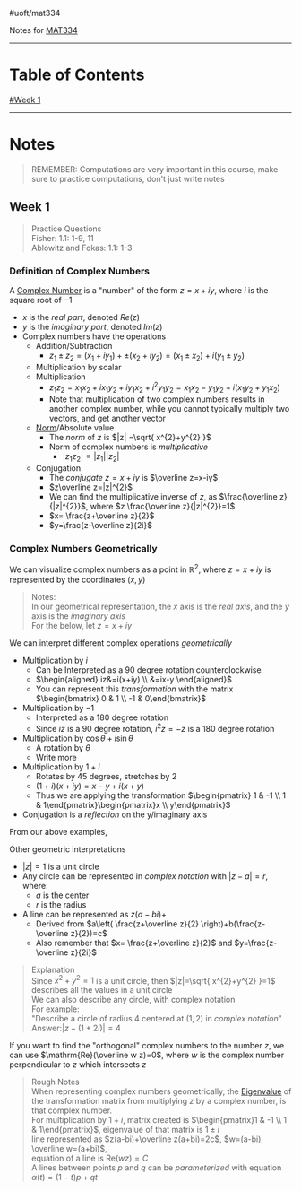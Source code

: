 #uoft/mat334 

Notes for [MAT334](../MAT334.md)

---
# Table of Contents
[#Week 1](#Week%201)

---
# Notes
> REMEMBER: Computations are very important in this course, make sure to practice computations, don't just write notes
## Week 1
> Practice Questions  
> 	Fisher: 1.1: 1-9, 11  
> 	Ablowitz and Fokas: 1.1: 1-3

### Definition of Complex Numbers
A [Complex Number](../../MAT224%20Notes/Complex%20Numbers.md) is a "number" of the form $z=x+iy$, where $i$ is the square root of $-1$
- $x$ is the *real part*, denoted $Re(z)$
- $y$ is the *imaginary part*, denoted $Im(z)$
- Complex numbers have the operations
	-  Addition/Subtraction
		- $z_{1}\pm z_{2}=(x_{1}+iy_{1})+\pm (x_{2}+iy_{2})=(x_{1}\pm x_{2})+i(y_{1}\pm y_{2})$
	- Multiplication by scalar
	- Multiplication
		- $z_{1}z_{2}=x_{1}x_{2}+ix_{1}y_{2}+iy_{1}x_{2}+i^{2}y_{1}y_{2}= x_{1}x_{2}-y_{1}y_{2}+i(x_{1}y_{2}+y_{1}x_{2})$ 
		- Note that multiplication of two complex numbers results in another complex number, while you cannot typically multiply two vectors, and get another vector
	- [Norm](../../MAT224%20Notes/Norm.md)/Absolute value 
		- The *norm* of $z$ is $|z| =\sqrt{ x^{2}+y^{2} }$
		- Norm of complex numbers is *multiplicative*
			- $|z_{1}z_{2}|=|z_{1}||z_{2}|$
	- Conjugation
		- The *conjugate* $z=x+iy$ is $\overline z=x-iy$
		- $z\overline z=|z|^{2}$
		- We can find the multiplicative inverse of $z$, as $\frac{\overline z}{|z|^{2}}$, where $z \frac{\overline z}{|z|^{2}}=1$ 
		- $x= \frac{z+\overline z}{2}$
		- $y=\frac{z-\overline z}{2i}$ 

### Complex Numbers Geometrically
We can visualize complex numbers as a point in $\mathbb{R}^{2}$, where $z=x+iy$ is represented by the coordinates $(x,y)$

> Notes:  
> 	 In our geometrical representation, the $x$ axis is the *real axis*, and the $y$ axis is the *imaginary axis*  
> 	 For the below, let $z=x+iy$

We can interpret different complex operations *geometrically*
- Multiplication by $i$ 
	- Can be Interpreted as a 90 degree rotation counterclockwise
	- $\begin{aligned} iz&=i(x+iy) \\ &=ix-y \end{aligned}$
	- You can represent this *transformation* with the matrix $\begin{bmatrix} 0 & 1 \\ -1 & 0\end{bmatrix}$
- Multiplication by $-1$
	- Interpreted as a 180 degree rotation
	- Since $iz$ is a 90 degree rotation, $i^2z=-z$ is a 180 degree rotation
- Multiplication by $\cos \theta+i\sin\theta$ 
	- A rotation by $\theta$
	- Write more
- Multiplication by $1+i$
	- Rotates by 45 degrees, stretches by 2
	- $(1+i)(x+iy)=x-y+i(x+y)$
	- Thus we are applying the transformation $\begin{pmatrix} 1 & -1 \\ 1 & 1\end{pmatrix}\begin{pmatrix}x \\ y\end{pmatrix}$
- Conjugation is a *reflection* on the y/imaginary axis

From our above examples, 

Other geometric interpretations
- $|z|=1$ is a unit circle
- Any circle can be represented in *complex notation* with $|z-a|=r$, where:
	- $a$ is the center
	- $r$ is the radius
- A line can be represented as  $z(a-bi)+$
	- Derived from $a\left( \frac{z+\overline z}{2} \right)+b(\frac{z-\overline z}{2})=c$
	- Also remember that $x= \frac{z+\overline z}{2}$ and $y=\frac{z-\overline z}{2i}$

> Explanation  
> 	Since $x^{2}+y^{2}=1$ is a unit circle, then $|z|=\sqrt{ x^{2}+y^{2} }=1$ describes all the values in a unit circle  
> 	We can also describe any circle, with complex notation  
> 	For example:  
> 		"Describe a circle of radius 4 centered at $(1,2)$ in *complex notation*"  
> 		 Answer:$|z-(1+2i)|=4$ 

If you want to find the "orthogonal" complex numbers to the number $z$, we can use $\mathrm{Re}(\overline w z)=0$, where $w$ is the complex number perpendicular to $z$ which intersects $z$


> Rough Notes  
> 	When representing complex numbers geometrically, the [Eigenvalue](Eigenvalue.md) of the transformation matrix from multiplying $z$ by a complex number, is that complex number.  
> 	For multiplication by $1+i$, matrix created is $\begin{pmatrix}1 & -1 \\ 1 & 1\end{pmatrix}$, eigenvalue of that matrix is $1\pm i$  
> 	line represented as $z(a-bi)+\overline z(a+bi)=2c$, $w=(a-bi), \overline w=(a+bi)$,  
> 	equation of a line is $\mathrm{Re}(wz)=C$  
> 	A lines between points $p$ and $q$ can be *parameterized* with equation $\alpha(t)=(1-t)p+qt$ 
